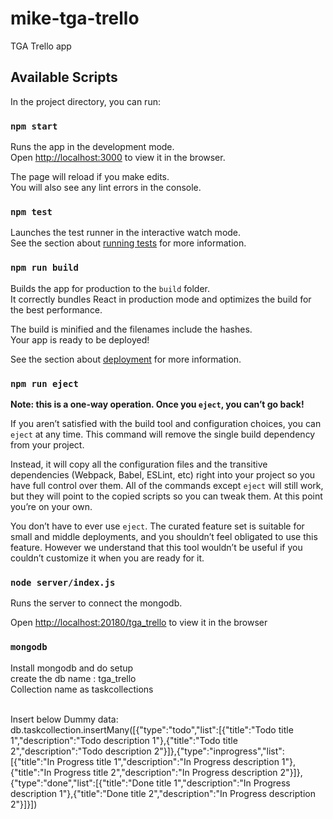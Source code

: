 # mike-tga-trello
TGA Trello app

## Available Scripts

In the project directory, you can run:

### `npm start`

Runs the app in the development mode.<br>
Open [http://localhost:3000](http://localhost:3000) to view it in the browser.

The page will reload if you make edits.<br>
You will also see any lint errors in the console.

### `npm test`

Launches the test runner in the interactive watch mode.<br>
See the section about [running tests](#running-tests) for more information.

### `npm run build`

Builds the app for production to the `build` folder.<br>
It correctly bundles React in production mode and optimizes the build for the best performance.

The build is minified and the filenames include the hashes.<br>
Your app is ready to be deployed!

See the section about [deployment](#deployment) for more information.

### `npm run eject`

**Note: this is a one-way operation. Once you `eject`, you can’t go back!**

If you aren’t satisfied with the build tool and configuration choices, you can `eject` at any time. This command will remove the single build dependency from your project.

Instead, it will copy all the configuration files and the transitive dependencies (Webpack, Babel, ESLint, etc) right into your project so you have full control over them. All of the commands except `eject` will still work, but they will point to the copied scripts so you can tweak them. At this point you’re on your own.

You don’t have to ever use `eject`. The curated feature set is suitable for small and middle deployments, and you shouldn’t feel obligated to use this feature. However we understand that this tool wouldn’t be useful if you couldn’t customize it when you are ready for it.


### `node server/index.js`

Runs the server to connect the mongodb.<br>

Open [http://localhost:20180/tga_trello](http://localhost:2018/tga_trello) to view it in the browser<br>

### `mongodb`

Install mongodb and do setup<br>
create the db name : tga_trello<br>
Collection name as taskcollections<br><br>

Insert below Dummy data:<br>
db.taskcollection.insertMany([{"type":"todo","list":[{"title":"Todo title 1","description":"Todo description 1"},{"title":"Todo title 2","description":"Todo description 2"}]},{"type":"inprogress","list":[{"title":"In Progress title 1","description":"In Progress description 1"},{"title":"In Progress title 2","description":"In Progress description 2"}]},{"type":"done","list":[{"title":"Done title 1","description":"In Progress description 1"},{"title":"Done title 2","description":"In Progress description 2"}]}])

